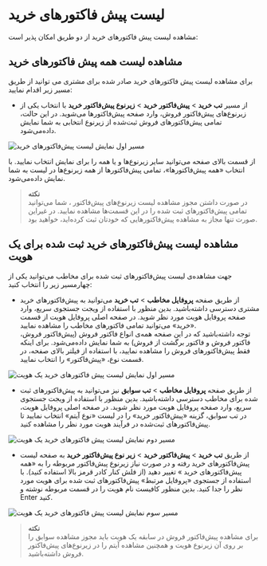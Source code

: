 # لیست پیش فاکتورهای خرید
مشاهده لیست پیش فاکتورهای خرید از دو طریق امکان پذیر است:

## مشاهده لیست همه پیش فاکتورهای خرید 
برای مشاهده لیست پیش فاکتورهای خرید صادر شده برای مشتری می توانید از طریق مسیر زیر اقدام نمایید:<br>

- از مسیر **تب خرید** > **پیش‌فاکتور خرید** > **زیرنوع پیش‌فاکتور خرید**
با انتخاب یکی از زیرنوع‌های پیش‌فاکتور فروش، وارد صفحه پیش‌فاکتورها می‌شوید. در این حالت، تمامی پیش‌فاکتورهای فروش ثبت‌شده از زیرنوع انتخابی به شما نمایش داده‌می‌شود.<br>

![مسیر اول نمایش لیست پیش‌فاکتورهای خرید](./Images/)

از قسمت بالای صفحه می‌توانید سایر زیرنوع‌ها و یا همه را برای نمایش انتخاب نمایید. با انتخاب «همه پیش‌فاکتورها»، تمامی پیش‌فاکتورها از همه زیرنوع‌ها در لیست به شما نمایش داده‌می‌شود.<br>

> **نکته**<br>
> در صورت داشتن مجوز مشاهده لیست زیرنوع‌های پیش‌فاکتور ، شما می‌توانید تمامی پیش‌فاکتورهای  ثبت شده را در این قسمت‌ها مشاهده نمایید. در غیراین صورت تنها مجاز به مشاهده پیش‌فاکتورهایی که خودتان ثبت کرده‌اید، خواهید بود.<br>

## مشاهده لیست پیش‌فاکتورهای خرید  ثبت‌ شده برای یک هویت
جهت مشاهده‌ی لیست پیش‌فاکتورهای  ثبت شده برای مخاطب می‌توانید یکی از چهارمسیر زیر را انتخاب کنید: 

- از طریق صفحه **پروفایل مخاطب** > **تب خرید** می‌توانید به پیش‌فاکتورهای خرید مشتری دسترسی داشته‌باشید. بدین منظور با استفاده از ویجت جستجوی سریع، وارد صفحه پروفایل هویت مورد نظر شوید. در صفحه اصلی پروفایل هویت از قسمت «خرید» می‌توانید تمامی فاکتورهای مخاطب را مشاهده نمایید. <br>
توجه داشته‌باشید که در این صفحه همه‌ی انواع فاکتور فروش (پیش‌فاکتور فروش، فاکتور فروش و فاکتور برگشت از فروش) به شما نمایش داده‌می‌شود. برای اینکه فقط پیش‌فاکتورهای فروش را مشاهده نمایید، با استفاده از فیلتر بالای صفحه، در قسمت نوع، «پیش‌فاکتور» را انتخاب نمایید.<br>

![مسیر اول نمایش لیست پیش فاکتورهای خرید یک هویت ](./Images/)

- از طریق صفحه **پروفایل مخاطب** > **تب سوابق** نیز می‌توانید به پیش‌فاکتورهای  ثبت شده برای مخاطب دسترسی داشته‌باشید. بدین منظور با استفاده از ویجت جستجوی سریع، وارد صفحه پروفایل هویت مورد نظر شوید. در صفحه اصلی پروفایل هویت، در تب سوابق، گزینه «پیش‌فاکتور خرید» را در لیست «نوع آیتم» انتخاب نمایید تا پیش‌فاکتورهای  ثبت‌شده در فرآیند هویت مورد نظر را مشاهده کنید.<br>

![مسیر دوم نمایش لیست پیش فاکتورهای خرید یک هویت](./Images/)

- از طریق **تب خرید** > **پیش‌فاکتور خرید** > **زیر نوع پیش‌فاکتور خرید** به صفحه لیست پیش‌فاکتورهای خرید رفته و در صورت نیاز زیرنوع پیش‌فاکتور مربوطه را به «همه پیش‌فاکتورهای خرید » تغییر دهید (از فلش کنار کادر قرمز بالا استفاده کنید). با استفاده از جستجوی «پروفایل مرتبط» پیش‌فاکتورهای ثبت شده برای هویت مورد نظر را جدا کنید. بدین منظور کافیست نام هویت را در  قسمت مربوطه نوشته و Enter کنید.<br>

![مسیر سوم نمایش لیست پیش فاکتورهای خرید یک هویت](./Images/)

> **نکته**<br>
> برای مشاهده پیش‌فاکتور فروش در سابقه یک هویت باید مجوز مشاهده سوابق را بر روی آن زیرنوع هویت و همچنین مشاهده آیتم را در زیرنوع‌های پیش‌فاکتور فروش داشته‌باشید. <br>